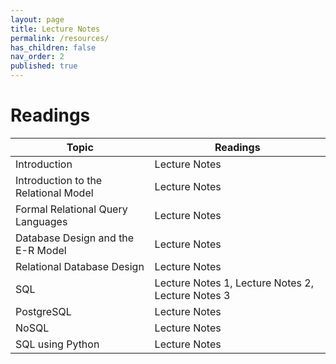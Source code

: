 ```yaml
---
layout: page
title: Lecture Notes
permalink: /resources/
has_children: false
nav_order: 2
published: true
---
```

# Readings

| Topic | Readings|
|-------|-----------------------------|
| Introduction | Lecture Notes|
| Introduction to the Relational Model | Lecture Notes|
| Formal Relational Query Languages | Lecture Notes |
| Database Design and the E-R Model | Lecture Notes |
| Relational Database Design | Lecture Notes |
| SQL | Lecture Notes 1, Lecture Notes 2, Lecture Notes 3|
| PostgreSQL | Lecture Notes |
| NoSQL | Lecture Notes |
| SQL using Python | Lecture Notes |
